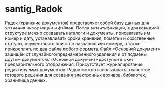 # santig_Radok
Радок (хранение документов) представляет собой базу данных для хранения информации и файлов. После аутентификации, в древовидной структуре можно создавать каталоги и документы, присваивать им номер и дату, устанавливать сроки хранения, пометки и собственные статусы, осуществлять поиск по названию или номеру, а также прикреплять по два файла любого формата. Файл «Основной документ» защищён от случайного/преднамеренного удаления и от подмены другим документом. «Основной документ» доступен в окне предварительного отображения. Присутствует журналирование редактируемых документов.
Радок можно использовать в качестве готового решения для создания электронных архивов, библиотек, хранилища данных.
